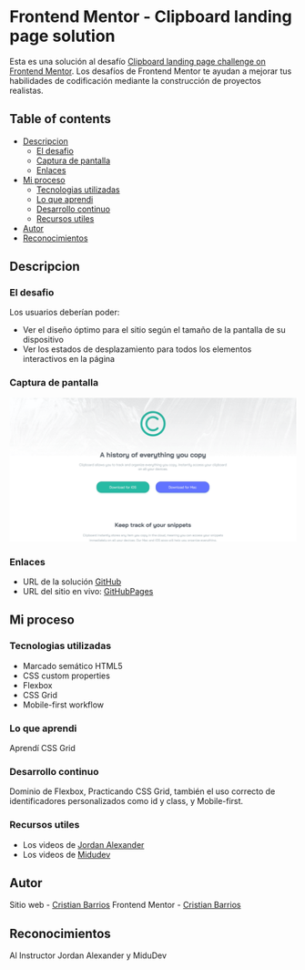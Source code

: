 # Frontend Mentor - Clipboard landing page solution

Esta es una solución al desafío [Clipboard landing page challenge on Frontend Mentor](https://www.frontendmentor.io/challenges/clipboard-landing-page-5cc9bccd6c4c91111378ecb9). Los desafíos de Frontend Mentor te ayudan a mejorar tus habilidades de codificación mediante la construcción de proyectos realistas. 

## Table of contents

- [Descripcion](#descripcion)
  - [El desafio](#el-desafio)
  - [Captura de pantalla](#captura-de-pantalla)
  - [Enlaces](#enlaces)
- [Mi proceso](#mi-proceso)
  - [Tecnologias utilizadas](#tecnologias-utilizandas)
  - [Lo que aprendi](#lo-que-aprendi)
  - [Desarrollo continuo](#desarrollo-continuo)
  - [Recursos utiles](#recursos-utiles)
- [Autor](#autor)
- [Reconocimientos](#reconocimientos)

## Descripcion

### El desafio

Los usuarios deberían poder:

- Ver el diseño óptimo para el sitio según el tamaño de la pantalla de su dispositivo
- Ver los estados de desplazamiento para todos los elementos interactivos en la página

### Captura de pantalla

![](./screenshot.jpg)

### Enlaces

- URL de la solución [GitHub](https://your-solution-url.com)
- URL del sitio en vivo: [GitHubPages](https://your-live-site-url.com)

## Mi proceso

### Tecnologias utilizadas

- Marcado semático HTML5
- CSS custom properties
- Flexbox
- CSS Grid
- Mobile-first workflow

### Lo que aprendi

Aprendí CSS Grid

### Desarrollo continuo

Dominio de Flexbox, Practicando CSS Grid, también el uso correcto de identificadores personalizados como id y class, y Mobile-first.

### Recursos utiles

- Los videos de [Jordan Alexander](https://www.youtube.com/@AlexCGDesign)
- Los videos de [Midudev](https://www.youtube.com/c/midudev)

## Autor

Sitio web - [Cristian Barrios](https://github.com/ReyCrisGit)
Frontend Mentor - [Cristian Barrios](https://www.frontendmentor.io/profile/ReyCrisGit)

## Reconocimientos

Al Instructor Jordan Alexander y MiduDev
